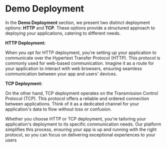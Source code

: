 # Demo Deployment

In the **Demo Deployment** section, we present two distinct deployment options: **HTTP** and **TCP**. These options provide a structured approach to deploying your applications, catering to different needs.

**HTTP Deployment:**

When you opt for HTTP deployment, you're setting up your application to communicate over the Hypertext Transfer Protocol (HTTP). This protocol is commonly used for web-based communication. Imagine it as a route for your application to interact with web browsers, ensuring seamless communication between your app and users' devices.

**TCP Deployment:**

On the other hand, TCP deployment operates on the Transmission Control Protocol (TCP). This protocol offers a reliable and ordered connection between applications. Think of it as a dedicated channel for your application's data to flow without loss or confusion.

Whether you choose HTTP or TCP deployment, you're tailoring your application's deployment to its specific communication needs. Our platform simplifies this process, ensuring your app is up and running with the right protocol, so you can focus on delivering exceptional experiences to your users
